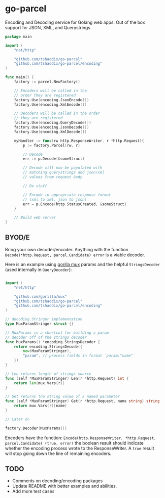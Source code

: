 go-parcel
=========

Encoding and Decoding service for Golang web apps. Out of the box support for JSON, XML, and Querystrings.

```go
package main

import (
	"net/http"

	"github.com/tshaddix/go-parcel"
	"github.com/tshaddix/go-parcel/encoding"
)

func main() {
	factory := parcel.NewFactory()

	// Encoders will be called in the
	// order they are registered
	factory.Use(encoding.JsonEncode())
	factory.Use(encoding.XmlEncode())

	// Decoders will be called in the order
	// they are registered
	factory.Use(encoding.QueryDecode())
	factory.Use(encoding.JsonDecode())
	factory.Use(encoding.XmlDecode())

	myHandler := func(rw http.ResponseWriter, r *http.Request){
		p := factory.Parcel(rw, r)

		// Decode
		err := p.Decode(&someStruct)

		// Decode will now be populated with
		// matching querystrings and json/xml
		// values from request body

		// Do stuff

		// Encode in appropriate response format
		// (xml to xml, json to json)
		err = p.Encode(http.StatusCreated, &someStruct)
	}

	// Build web server
}
```

## BYOD/E

Bring your own decoder/encoder. Anything with the function `Decode(*http.Request, parcel.Candidate) error` is a viable decoder.

Here is an example using [gorilla mux](https://github.com/gorilla/mux) params and the helpful `StringsDecoder` (used internally in `QueryDecoder`):

```go

import (
	"net/http"

	"github.com/gorilla/mux"
	"github.com/tshaddix/go-parcel"
	"github.com/tshaddix/go-parcel/encoding"
)

// decoding.Stringer implementation
type MuxParamStringer struct {}

// MuxParams is a shortcut for building a param
// decoder off of the strings decoder 
func MuxParams() *encoding.StringsDecoder {
	return encoding.StringsDecode({
		new(MuxParamStringer),
		"param", // process fields in format `param:"name"`
	})
}

// Len returns length of strings source
func (self *MuxParamStringer) Len(r *http.Request) int {
	return len(mux.Vars(r))
}

// Get returns the string value of a named parameter
func (self *MuxParamStringer) Get(r *http.Request, name string) string {
	return mux.Vars(r)[name]
}

// Later on

factory.Decoder(MuxParams())

```

Encoders have the function: `Encode(http.ResponseWriter, *http.Request, parcel.Candidate) (true, error)` the boolean result should indicate whether the encoding process wrote to the ResponseWriter. A `true` result will stop going down the line of remaining encoders.

## TODO
- Comments on decoding/encoding packages
- Update README with better examples and abilities.
- Add more test cases